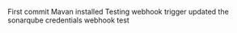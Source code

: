 First commit
Mavan installed
Testing webhook trigger
updated the sonarqube credentials
webhook test

